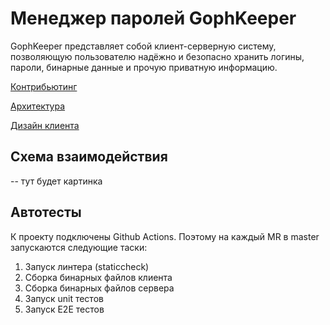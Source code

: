 # Менеджер паролей GophKeeper

GophKeeper представляет собой клиент-серверную систему, позволяющую пользователю надёжно и 
безопасно хранить логины, пароли, бинарные данные и прочую приватную информацию.

[Контрибьютинг](CONTRIBUTING.md)

[Архитектура](ARCHITECTURE.md)

[Дизайн клиента](DESIGN.md)

## Схема взаимодействия

-- тут будет картинка

## Автотесты

К проекту подключены Github Actions. Поэтому на каждый MR в master
запускаются следующие таски:

1. Запуск линтера (staticcheck)
2. Сборка бинарных файлов клиента
3. Сборка бинарных файлов сервера
4. Запуск unit тестов
5. Запуск E2E тестов
